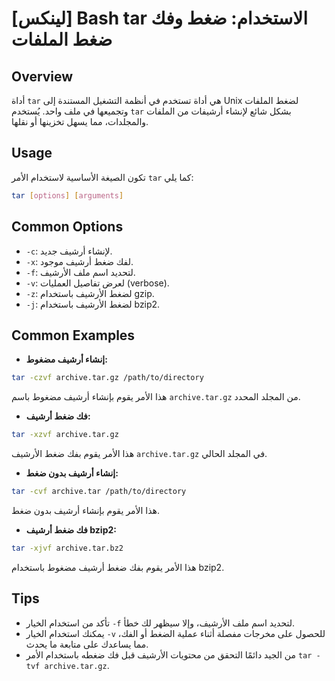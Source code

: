 # [لينكس] Bash tar الاستخدام: ضغط وفك ضغط الملفات

## Overview
أداة `tar` هي أداة تستخدم في أنظمة التشغيل المستندة إلى Unix لضغط الملفات وتجميعها في ملف واحد. يُستخدم `tar` بشكل شائع لإنشاء أرشيفات من الملفات والمجلدات، مما يسهل تخزينها أو نقلها.

## Usage
تكون الصيغة الأساسية لاستخدام الأمر `tar` كما يلي:

```bash
tar [options] [arguments]
```

## Common Options
- `-c`: لإنشاء أرشيف جديد.
- `-x`: لفك ضغط أرشيف موجود.
- `-f`: لتحديد اسم ملف الأرشيف.
- `-v`: لعرض تفاصيل العمليات (verbose).
- `-z`: لضغط الأرشيف باستخدام gzip.
- `-j`: لضغط الأرشيف باستخدام bzip2.

## Common Examples
- **إنشاء أرشيف مضغوط:**
```bash
tar -czvf archive.tar.gz /path/to/directory
```
هذا الأمر يقوم بإنشاء أرشيف مضغوط باسم `archive.tar.gz` من المجلد المحدد.

- **فك ضغط أرشيف:**
```bash
tar -xzvf archive.tar.gz
```
هذا الأمر يقوم بفك ضغط الأرشيف `archive.tar.gz` في المجلد الحالي.

- **إنشاء أرشيف بدون ضغط:**
```bash
tar -cvf archive.tar /path/to/directory
```
هذا الأمر يقوم بإنشاء أرشيف بدون ضغط.

- **فك ضغط أرشيف bzip2:**
```bash
tar -xjvf archive.tar.bz2
```
هذا الأمر يقوم بفك ضغط أرشيف مضغوط باستخدام bzip2.

## Tips
- تأكد من استخدام الخيار `-f` لتحديد اسم ملف الأرشيف، وإلا سيظهر لك خطأ.
- يمكنك استخدام الخيار `-v` للحصول على مخرجات مفصلة أثناء عملية الضغط أو الفك، مما يساعدك على متابعة ما يحدث.
- من الجيد دائمًا التحقق من محتويات الأرشيف قبل فك ضغطه باستخدام الأمر `tar -tvf archive.tar.gz`.